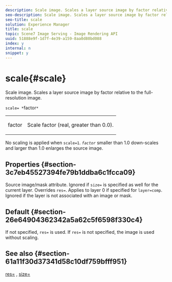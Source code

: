 ```yaml
---
description: Scale image. Scales a layer source image by factor relative to the full-resolution image.
seo-description: Scale image. Scales a layer source image by factor relative to the full-resolution image.
seo-title: scale
solution: Experience Manager
title: scale
topic: Scene7 Image Serving - Image Rendering API
uuid: 51888e9f-1d7f-4e39-a159-8aa0d80bd088
index: y
internal: n
snippet: y
---
```


# scale{#scale}

Scale image. Scales a layer source image by factor relative to the full-resolution image.

 `scale= *`factor`*`

<table id="simpletable_AC596A87494A4213A7D1C76612E8F2FD"> 
 <tr class="strow"> 
  <td class="stentry"> <p><span class="varname"> factor</span> </p> </td> 
  <td class="stentry"> <p>Scale factor (real, greater than 0.0). </p></td> 
 </tr> 
</table>

No scaling is applied when `scale=1`. *`factor`* smaller than 1.0 down-scales and larger than 1.0 enlarges the source image.

## Properties {#section-3c7eb45527394fe79b1ddba6c1fcca09}

Source image/mask attribute. Ignored if `size=` is specified as well for the current layer. Overrides `res=`. Applies to layer 0 if specified for `layer=comp`. Ignored if the layer is not associated with an image or mask.

## Default {#section-26e64904362342a5a62c5f6598f330c4}

If not specified, `res=` is used. If `res=` is not specified, the image is used without scaling.

## See also {#section-61a11f30d37341d58c10df759bfff951}

[res=](../../../../../is_api/http_ref/image-serving-api-ref/c-http-protocol-reference/c-command-reference/r-res.md#reference-3d6fe416801148dea0f786f2b5169e55) , [size=](../../../../../is_api/http_ref/image-serving-api-ref/c-http-protocol-reference/c-data-types/r-size.md#reference-04d383f32c7b4003bed9978cb854747b) 
